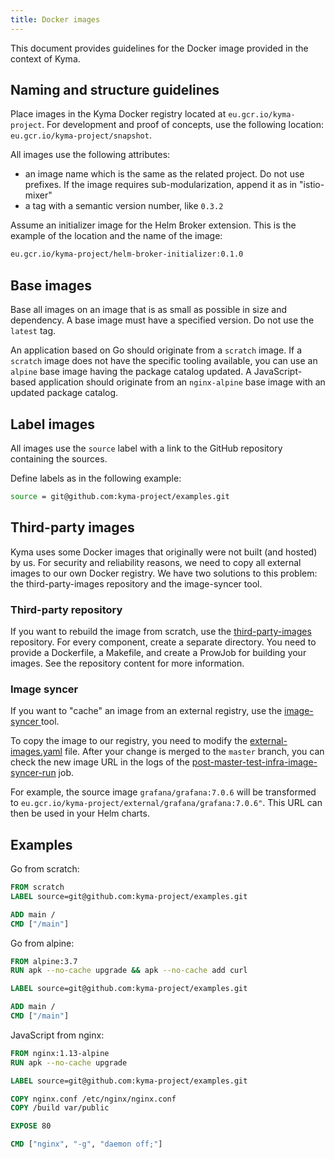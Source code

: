 ```yaml
---
title: Docker images
---
```


This document provides guidelines for the Docker image provided in the context of Kyma.

## Naming and structure guidelines

Place images in the Kyma Docker registry located at `eu.gcr.io/kyma-project`. For development and proof of concepts, use the following location: `eu.gcr.io/kyma-project/snapshot`.

All images use the following attributes:

- an image name which is the same as the related project. Do not use prefixes. If the image requires sub-modularization, append it as in "istio-mixer"
- a tag with a semantic version number, like `0.3.2`

Assume an initializer image for the Helm Broker extension. This is the example of the location and the name of the image:

```bash
eu.gcr.io/kyma-project/helm-broker-initializer:0.1.0
```

## Base images

Base all images on an image that is as small as possible in size and dependency. A base image must have a specified version. Do not use the `latest` tag.

An application based on Go should originate from a `scratch` image. If a `scratch` image does not have the specific tooling available, you can use an `alpine` base image having the package catalog updated.
A JavaScript-based application should originate from an `nginx-alpine` base image with an updated package catalog.

## Label images

All images use the `source` label with a link to the GitHub repository containing the sources.

Define labels as in the following example:

```bash
source = git@github.com:kyma-project/examples.git
```

## Third-party images

Kyma uses some Docker images that originally were not built (and hosted) by us. 
For security and reliability reasons, we need to copy all external images to our own Docker registry.
We have two solutions to this problem: the third-party-images repository and the image-syncer tool.

### Third-party repository

If you want to rebuild the image from scratch, use the [third-party-images](https://github.com/kyma-incubator/third-party-images) repository.
For every component, create a separate directory. You need to provide a Dockerfile, a Makefile, and create a ProwJob for building your images.
See the repository content for more information.

### Image syncer

If you want to "cache" an image from an external registry, use the [image-syncer
](https://github.com/kyma-project/test-infra/tree/master/development/image-syncer)
tool. 

To copy the image to our registry, you need to modify the [external-images.yaml](https://github.com/kyma-project/test-infra/blob/master/development/image-syncer/external-images.yaml) file.
After your change is merged to the `master` branch, you can check the new image URL in the logs of the [post-master-test-infra-image-syncer-run](https://status.build.kyma-project.io/job-history/kyma-prow-logs/logs/post-master-test-infra-image-syncer-run) job.

For example, the source image `grafana/grafana:7.0.6` will be transformed to `eu.gcr.io/kyma-project/external/grafana/grafana:7.0.6"`.
This URL can then be used in your Helm charts.

## Examples

Go from scratch:

```Dockerfile
FROM scratch
LABEL source=git@github.com:kyma-project/examples.git

ADD main /
CMD ["/main"]
```

Go from alpine:

```Dockerfile
FROM alpine:3.7
RUN apk --no-cache upgrade && apk --no-cache add curl

LABEL source=git@github.com:kyma-project/examples.git

ADD main /
CMD ["/main"]
```

JavaScript from nginx:

```Dockerfile
FROM nginx:1.13-alpine
RUN apk --no-cache upgrade

LABEL source=git@github.com:kyma-project/examples.git

COPY nginx.conf /etc/nginx/nginx.conf
COPY /build var/public

EXPOSE 80

CMD ["nginx", "-g", "daemon off;"]
```
